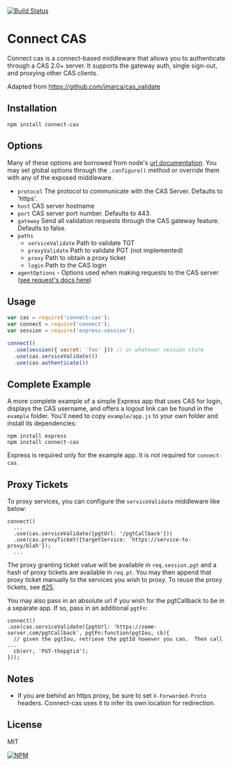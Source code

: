 [![Build Status](https://travis-ci.org/AceMetrix/connect-cas.svg)](https://travis-ci.org/AceMetrix/connect-cas)

# Connect CAS

Connect cas is a connect-based middleware that allows you to authenticate through a CAS 2.0+ server.  It supports the gateway auth, single sign-out, and proxying other CAS clients.

Adapted from https://github.com/jmarca/cas_validate

## Installation

    npm install connect-cas

## Options

Many of these options are borrowed from node's [url documentation](http://nodejs.org/api/url.html).  You may set global options through the `.configure()` method or override them with any of the exposed middleware.

  - `protocol` The protocol to communicate with the CAS Server.  Defaults to 'https'.
  - `host` CAS server hostname
  - `port` CAS server port number.  Defaults to 443.
  - `gateway` Send all validation requests through the CAS gateway feature.  Defaults to false.
  - `paths`
    - `serviceValidate` Path to validate TGT
    - `proxyValidate` Path to validate PGT (not implemented)
    - `proxy` Path to obtain a proxy ticket
    - `login` Path to the CAS login
  - `agentOptions` - Options used when making requests to the CAS server ([see request's docs here](https://www.npmjs.com/package/request#using-optionsagentoptions))

## Usage

```javascript
var cas = require('connect-cas');
var connect = require('connect');
var session = require('express-session');

connect()
  .use(session({ secret: 'foo' })) // or whatever session store
  .use(cas.serviceValidate())
  .use(cas.authenticate())
```

## Complete Example

A more complete example of a simple Express app that uses CAS for login, displays the CAS username, and offers a logout link can be found in the `example` folder. You'll need to copy `example/app.js` to your own folder and install its dependencies:

    npm install express
    npm install connect-cas

Express is required only for the example app. It is not required for `connect-cas`.

## Proxy Tickets

To proxy services, you can configure the `serviceValidate` middleware like below:

```
connect()
  ...
  .use(cas.serviceValidate({pgtUrl: '/pgtCallback'}))
  .use(cas.proxyTicket({targetService: 'https://service-to-proxy/blah'});
  ...
```

The proxy granting ticket value will be available in `req.session.pgt` and a hash of proxy tickets are available in `req.pt`.  You may then append that proxy ticket manually to the services you wish to proxy.  To reuse the proxy tickets, see [#25](https://github.com/AceMetrix/connect-cas/issues/25).

You may also pass in an absolute url if you wish for the pgtCallback to be in a separate app.  If so, pass in an additional `pgtFn`:

```
connect()
.use(cas.serviceValidate({pgtUrl: 'https://some-server.com/pgtCallback', pgtFn:function(pgtIou, cb){
  // given the pgtIou, retrieve the pgtId however you can.  Then call ...
  cb(err, 'PGT-thepgtid');
}));
```

## Notes
- If you are behind an https proxy, be sure to set `X-Forwarded-Proto` headers. Connect-cas uses it to infer its own location for redirection.

## License

  MIT

[![NPM](https://nodei.co/npm/connect-cas.png)](https://nodei.co/npm/connect-cas/)
